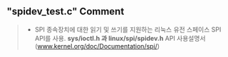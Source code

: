 **"spidev_test.c" Comment**
-
> - SPI 종속장치에 대한 읽기 및 쓰기를 지원하는 리눅스 유전 스페이스 SPI API를 사용.
>   **sys/ioctl.h 과 linux/spi/spidev.h**
> API 사용설명서 (www.kernel.org/doc/Documentation/spi/)
